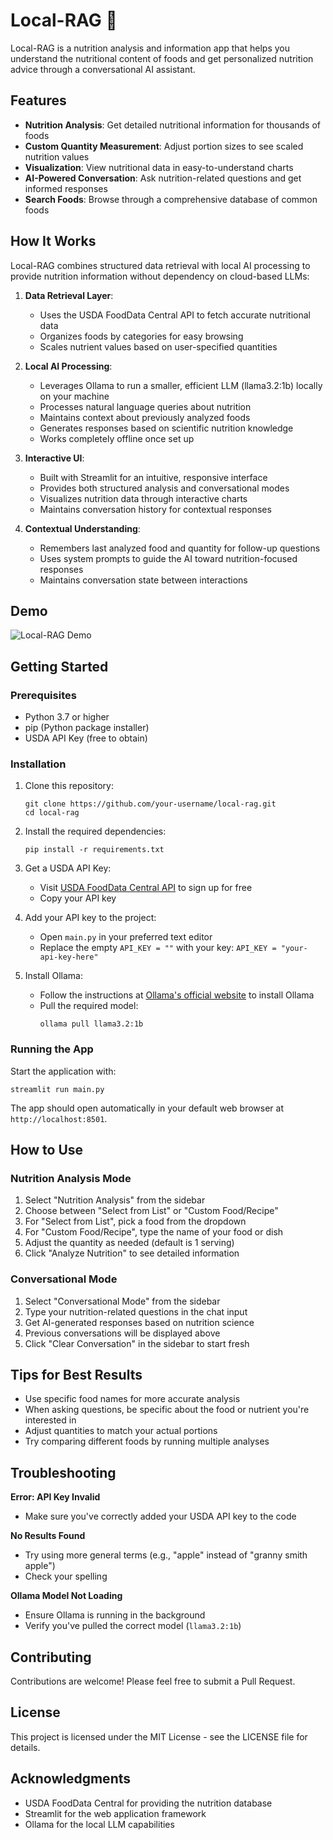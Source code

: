 # Local-RAG 🍎

Local-RAG is a nutrition analysis and information app that helps you understand the nutritional content of foods and get personalized nutrition advice through a conversational AI assistant.

## Features

- **Nutrition Analysis**: Get detailed nutritional information for thousands of foods
- **Custom Quantity Measurement**: Adjust portion sizes to see scaled nutrition values
- **Visualization**: View nutritional data in easy-to-understand charts
- **AI-Powered Conversation**: Ask nutrition-related questions and get informed responses
- **Search Foods**: Browse through a comprehensive database of common foods

## How It Works

Local-RAG combines structured data retrieval with local AI processing to provide nutrition information without dependency on cloud-based LLMs:

1. **Data Retrieval Layer**: 
   - Uses the USDA FoodData Central API to fetch accurate nutritional data
   - Organizes foods by categories for easy browsing
   - Scales nutrient values based on user-specified quantities

2. **Local AI Processing**:
   - Leverages Ollama to run a smaller, efficient LLM (llama3.2:1b) locally on your machine
   - Processes natural language queries about nutrition
   - Maintains context about previously analyzed foods
   - Generates responses based on scientific nutrition knowledge
   - Works completely offline once set up

3. **Interactive UI**:
   - Built with Streamlit for an intuitive, responsive interface
   - Provides both structured analysis and conversational modes
   - Visualizes nutrition data through interactive charts
   - Maintains conversation history for contextual responses

4. **Contextual Understanding**:
   - Remembers last analyzed food and quantity for follow-up questions
   - Uses system prompts to guide the AI toward nutrition-focused responses
   - Maintains conversation state between interactions

## Demo

![Local-RAG Demo](https://via.placeholder.com/800x400)

## Getting Started

### Prerequisites

- Python 3.7 or higher
- pip (Python package installer)
- USDA API Key (free to obtain)

### Installation

1. Clone this repository:
   ```
   git clone https://github.com/your-username/local-rag.git
   cd local-rag
   ```

2. Install the required dependencies:
   ```
   pip install -r requirements.txt
   ```

3. Get a USDA API Key:
   - Visit [USDA FoodData Central API](https://fdc.nal.usda.gov/api-key-signup.html) to sign up for free
   - Copy your API key

4. Add your API key to the project:
   - Open `main.py` in your preferred text editor
   - Replace the empty `API_KEY = ""` with your key: `API_KEY = "your-api-key-here"`

5. Install Ollama:
   - Follow the instructions at [Ollama's official website](https://ollama.ai/) to install Ollama
   - Pull the required model:
     ```
     ollama pull llama3.2:1b
     ```

### Running the App

Start the application with:
```
streamlit run main.py
```

The app should open automatically in your default web browser at `http://localhost:8501`.

## How to Use

### Nutrition Analysis Mode

1. Select "Nutrition Analysis" from the sidebar
2. Choose between "Select from List" or "Custom Food/Recipe"
3. For "Select from List", pick a food from the dropdown
4. For "Custom Food/Recipe", type the name of your food or dish
5. Adjust the quantity as needed (default is 1 serving)
6. Click "Analyze Nutrition" to see detailed information

### Conversational Mode

1. Select "Conversational Mode" from the sidebar
2. Type your nutrition-related questions in the chat input
3. Get AI-generated responses based on nutrition science
4. Previous conversations will be displayed above
5. Click "Clear Conversation" in the sidebar to start fresh

## Tips for Best Results

- Use specific food names for more accurate analysis
- When asking questions, be specific about the food or nutrient you're interested in
- Adjust quantities to match your actual portions
- Try comparing different foods by running multiple analyses

## Troubleshooting

**Error: API Key Invalid**
- Make sure you've correctly added your USDA API key to the code

**No Results Found**
- Try using more general terms (e.g., "apple" instead of "granny smith apple")
- Check your spelling

**Ollama Model Not Loading**
- Ensure Ollama is running in the background
- Verify you've pulled the correct model (`llama3.2:1b`)

## Contributing

Contributions are welcome! Please feel free to submit a Pull Request.

## License

This project is licensed under the MIT License - see the LICENSE file for details.

## Acknowledgments

- USDA FoodData Central for providing the nutrition database
- Streamlit for the web application framework
- Ollama for the local LLM capabilities
